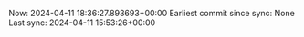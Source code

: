 Now: 2024-04-11 18:36:27.893693+00:00 Earliest commit since sync: None Last sync: 2024-04-11 15:53:26+00:00
